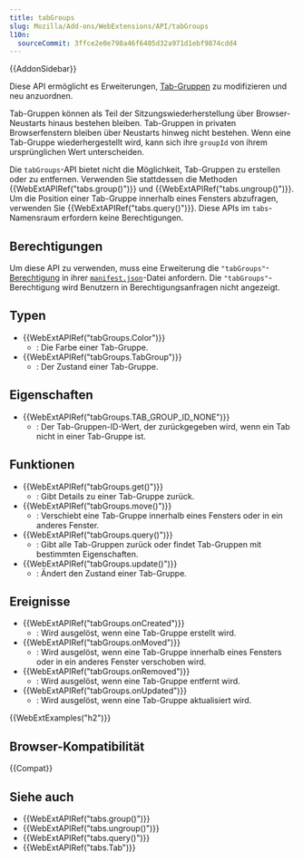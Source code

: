 ```yaml
---
title: tabGroups
slug: Mozilla/Add-ons/WebExtensions/API/tabGroups
l10n:
  sourceCommit: 3ffce2e0e798a46f6405d32a971d1ebf9874cdd4
---
```


{{AddonSidebar}}

Diese API ermöglicht es Erweiterungen, [Tab-Gruppen](https://support.mozilla.org/en-US/kb/tab-groups) zu modifizieren und neu anzuordnen.

Tab-Gruppen können als Teil der Sitzungswiederherstellung über Browser-Neustarts hinaus bestehen bleiben. Tab-Gruppen in privaten Browserfenstern bleiben über Neustarts hinweg nicht bestehen. Wenn eine Tab-Gruppe wiederhergestellt wird, kann sich ihre `groupId` von ihrem ursprünglichen Wert unterscheiden.

Die `tabGroups`-API bietet nicht die Möglichkeit, Tab-Gruppen zu erstellen oder zu entfernen. Verwenden Sie stattdessen die Methoden {{WebExtAPIRef("tabs.group()")}} und {{WebExtAPIRef("tabs.ungroup()")}}. Um die Position einer Tab-Gruppe innerhalb eines Fensters abzufragen, verwenden Sie {{WebExtAPIRef("tabs.query()")}}. Diese APIs im `tabs`-Namensraum erfordern keine Berechtigungen.

## Berechtigungen

Um diese API zu verwenden, muss eine Erweiterung die `"tabGroups"`-[Berechtigung](/de/docs/Mozilla/Add-ons/WebExtensions/manifest.json/permissions) in ihrer [`manifest.json`](/de/docs/Mozilla/Add-ons/WebExtensions/manifest.json)-Datei anfordern. Die `"tabGroups"`-Berechtigung wird Benutzern in Berechtigungsanfragen nicht angezeigt.

## Typen

- {{WebExtAPIRef("tabGroups.Color")}}
  - : Die Farbe einer Tab-Gruppe.
- {{WebExtAPIRef("tabGroups.TabGroup")}}
  - : Der Zustand einer Tab-Gruppe.

## Eigenschaften

- {{WebExtAPIRef("tabGroups.TAB_GROUP_ID_NONE")}}
  - : Der Tab-Gruppen-ID-Wert, der zurückgegeben wird, wenn ein Tab nicht in einer Tab-Gruppe ist.

## Funktionen

- {{WebExtAPIRef("tabGroups.get()")}}
  - : Gibt Details zu einer Tab-Gruppe zurück.
- {{WebExtAPIRef("tabGroups.move()")}}
  - : Verschiebt eine Tab-Gruppe innerhalb eines Fensters oder in ein anderes Fenster.
- {{WebExtAPIRef("tabGroups.query()")}}
  - : Gibt alle Tab-Gruppen zurück oder findet Tab-Gruppen mit bestimmten Eigenschaften.
- {{WebExtAPIRef("tabGroups.update()")}}
  - : Ändert den Zustand einer Tab-Gruppe.

## Ereignisse

- {{WebExtAPIRef("tabGroups.onCreated")}}
  - : Wird ausgelöst, wenn eine Tab-Gruppe erstellt wird.
- {{WebExtAPIRef("tabGroups.onMoved")}}
  - : Wird ausgelöst, wenn eine Tab-Gruppe innerhalb eines Fensters oder in ein anderes Fenster verschoben wird.
- {{WebExtAPIRef("tabGroups.onRemoved")}}
  - : Wird ausgelöst, wenn eine Tab-Gruppe entfernt wird.
- {{WebExtAPIRef("tabGroups.onUpdated")}}
  - : Wird ausgelöst, wenn eine Tab-Gruppe aktualisiert wird.

{{WebExtExamples("h2")}}

## Browser-Kompatibilität

{{Compat}}

## Siehe auch

- {{WebExtAPIRef("tabs.group()")}}
- {{WebExtAPIRef("tabs.ungroup()")}}
- {{WebExtAPIRef("tabs.query()")}}
- {{WebExtAPIRef("tabs.Tab")}}
